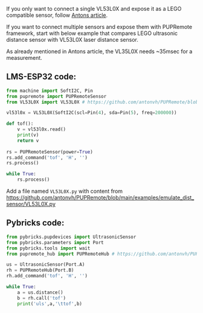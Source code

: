 If you only want to connect a single VL53L0X and expose it as a LEGO compatible sensor, follow [Antons article](https://www.antonsmindstorms.com/2024/05/02/lego-with-a-laser-distance-sensor/).

If you want to connect multiple sensors and expose them with PUPRemote framework, start with below example that compares LEGO ultrasonic distance sensor with VL53L0X laser distance sensor.

As already mentioned in Antons article, the VL35L0X needs ~35msec for a measurement. 

## LMS-ESP32 code:

```python
from machine import SoftI2C, Pin
from pupremote import PUPRemoteSensor
from VL53L0X import VL53L0X # https://github.com/antonvh/PUPRemote/blob/main/examples/emulate_dist_sensor/VL53L0X.py

vl53l0x = VL53L0X(SoftI2C(scl=Pin(4), sda=Pin(5), freq=200000))

def tof():
    v = vl53l0x.read()
    print(v)
    return v
    
rs = PUPRemoteSensor(power=True)
rs.add_command('tof', 'H', '')
rs.process()

while True:
    rs.process()
```
Add a file named `VL53L0X.py` with content from https://github.com/antonvh/PUPRemote/blob/main/examples/emulate_dist_sensor/VL53L0X.py

## Pybricks code:

```python
from pybricks.pupdevices import UltrasonicSensor
from pybricks.parameters import Port
from pybricks.tools import wait
from pupremote_hub import PUPRemoteHub # https://github.com/antonvh/PUPRemote/blob/main/src/pupremote_hub.py

us = UltrasonicSensor(Port.A)
rh = PUPRemoteHub(Port.B)
rh.add_command('tof', 'H', '')

while True:
    a = us.distance()
    b = rh.call('tof')
    print('uls',a,'\ttof',b)
```
